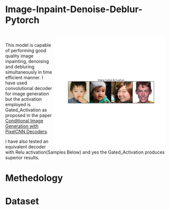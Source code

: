 # Image-Inpaint-Denoise-Deblur-Pytorch
</br>
<img align='right' height="350px" src="Images/gif1.gif"/>
</br>
This model is capable of performing good quality image inpainting, denoising and debluring simultaneously in time efficient manner. 
</b>
I have used convolutional decoder for image generation but the activation employed is Gated_Activation as proposed in the paper <a href="https://arxiv.org/abs/1606.05328"> Conditional Image Generation with PixelCNN Decoders</a>.

I have also tested an equivalent decoder with Relu activation(Samples Below) and yes the Gated_Activation produces superior results.

# Methedology
# Dataset


